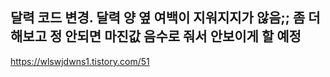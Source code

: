 ## 달력 코드 변경. 달력 양 옆 여백이 지워지지가 않음;; 좀 더 해보고 정 안되면 마진값 음수로 줘서 안보이게 할 예정
https://wlswjdwns1.tistory.com/51

